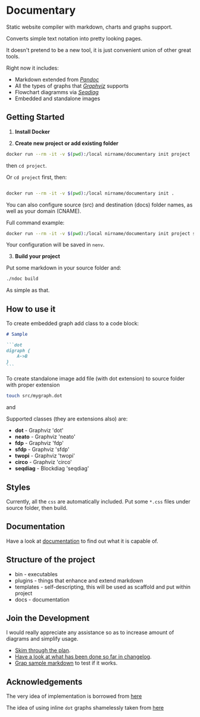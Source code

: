 # Documentary

Static website compiler with markdown, charts and graphs support.

Converts simple text notation into pretty looking pages.

It doesn't pretend to be a new tool, it is just convenient union of other great tools.

Right now it includes:

* Markdown extended from *[Pandoc](https://pandoc.org/)*
* All the types of graphs that *[Graphviz](https://graphviz.org/)* supports
* Flowchart diagramms via *[Seqdiag](http://blockdiag.com/en/seqdiag/index.html)*
* Embedded and standalone images

## Getting Started

1. **Install Docker**

2. **Create new project or add existing folder**

  ```sh
  docker run --rm -it -v $(pwd):/local nirname/documentary init project
  ```
  then `cd project`.

  Or `cd project` first, then:

  ```sh

  docker run --rm -it -v $(pwd):/local nirname/documentary init .
  ```

  You can also configure source (src) and destination (docs) folder names, as well as your domain (CNAME).

  Full command example:

  ```sh
  docker run --rm -it -v $(pwd):/local nirname/documentary init project src docs my.website
  ```

  Your configuration will be saved in `nenv`.

3. **Build your project**

  Put some markdown in your source folder and:

  ```sh
  ./ndoc build
  ```

<!-- Open `docs/sample.html` -->

As simple as that.

## How to use it

To create embedded graph add class to a code block:

````markdown
# Sample

```dot
digraph {
    A->B
}
```
````

To create standalone image add file (with dot extension) to source folder with proper extension

```sh
touch src/mygraph.dot
```

and

Supported classes (they are extensions also) are:

* **dot**     - Graphviz 'dot'
* **neato**   - Graphviz 'neato'
* **fdp**     - Graphviz 'fdp'
* **sfdp**    - Graphviz 'sfdp'
* **twopi**   - Graphviz 'twopi'
* **circo**   - Graphviz 'circo'
* **seqdiag** - Blockdiag 'seqdiag'



## Styles

Currently, all the `css` are automatically included. Put some `*.css` files under source folder, then build.

## Documentation

Have a look at [documentation](https://nirname.github.io/documentary-docs/)
to find out what it is capable of.

<!-- You may try other [examples](https://nirname.github.io/documentary-docs/#examples) or
[build reveal.js presentation](https://nirname.github.io/documentary-docs/#reveal.js) as well. -->

## Structure of the project

* bin - executables
* plugins - things that enhance and extend markdown
* templates - self-descripting, this will be used as scaffold and put within project
* docs - documentation

## Join the Development

I would really appreciate any assistance so as to increase amount of diagrams and simplify usage.

* [Skim through the plan](docs/todo.md).
* [Have a look at what has been done so far in changelog](docs/changelog.md).
* [Grap sample markdown](docs/sample.md) to test if it works.

## Acknowledgements

The very idea of implementation is borrowed from [here](https://tylercipriani.com/blog/2014/05/13/replace-jekyll-with-pandoc-makefile/)

The idea of using inline `dot` graphs shamelessly taken from [here](https://gitlab.com/meonkeys/pandoc-dot-svg-hack/tree/master)
